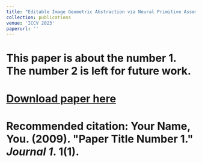 ```yaml
---
title: "Editable Image Geometric Abstraction via Neural Primitive Assembly"
collection: publications
venue: 'ICCV 2023'
paperurl: ''
---
```

# This paper is about the number 1. The number 2 is left for future work.

# [Download paper here](http://academicpages.github.io/files/paper1.pdf)

# Recommended citation: Your Name, You. (2009). "Paper Title Number 1." <i>Journal 1</i>. 1(1).
